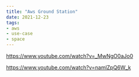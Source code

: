 ```yaml
---
title: "Aws Ground Station"
date: 2021-12-23
tags:
- aws
- use-case
- space
---
```


https://www.youtube.com/watch?v=_MwNgO0aJo0

https://www.youtube.com/watch?v=namlZpQ6W_k
